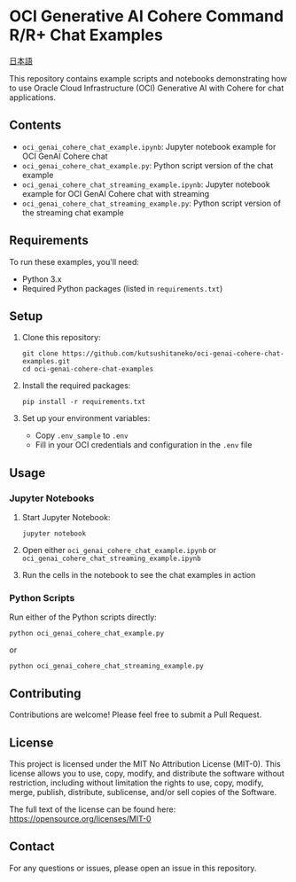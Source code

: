 # OCI Generative AI Cohere Command R/R+ Chat Examples
[日本語](https://github.com/kutsushitaneko/oci_genai_examples/blob/main/README_ja.md)

This repository contains example scripts and notebooks demonstrating how to use Oracle Cloud Infrastructure (OCI) Generative AI with Cohere for chat applications.

## Contents

- `oci_genai_cohere_chat_example.ipynb`: Jupyter notebook example for OCI GenAI Cohere chat
- `oci_genai_cohere_chat_example.py`: Python script version of the chat example
- `oci_genai_cohere_chat_streaming_example.ipynb`: Jupyter notebook example for OCI GenAI Cohere chat with streaming
- `oci_genai_cohere_chat_streaming_example.py`: Python script version of the streaming chat example

## Requirements

To run these examples, you'll need:

- Python 3.x
- Required Python packages (listed in `requirements.txt`)

## Setup

1. Clone this repository:
   ```
   git clone https://github.com/kutsushitaneko/oci-genai-cohere-chat-examples.git
   cd oci-genai-cohere-chat-examples
   ```

2. Install the required packages:
   ```
   pip install -r requirements.txt
   ```

3. Set up your environment variables:
   - Copy `.env_sample` to `.env`
   - Fill in your OCI credentials and configuration in the `.env` file

## Usage

### Jupyter Notebooks

1. Start Jupyter Notebook:
   ```
   jupyter notebook
   ```

2. Open either `oci_genai_cohere_chat_example.ipynb` or `oci_genai_cohere_chat_streaming_example.ipynb`

3. Run the cells in the notebook to see the chat examples in action

### Python Scripts

Run either of the Python scripts directly:

```
python oci_genai_cohere_chat_example.py
```

or

```
python oci_genai_cohere_chat_streaming_example.py
```

## Contributing

Contributions are welcome! Please feel free to submit a Pull Request.

## License

This project is licensed under the MIT No Attribution License (MIT-0). This license allows you to use, copy, modify, and distribute the software without restriction, including without limitation the rights to use, copy, modify, merge, publish, distribute, sublicense, and/or sell copies of the Software.

The full text of the license can be found here: https://opensource.org/licenses/MIT-0

## Contact

For any questions or issues, please open an issue in this repository.
